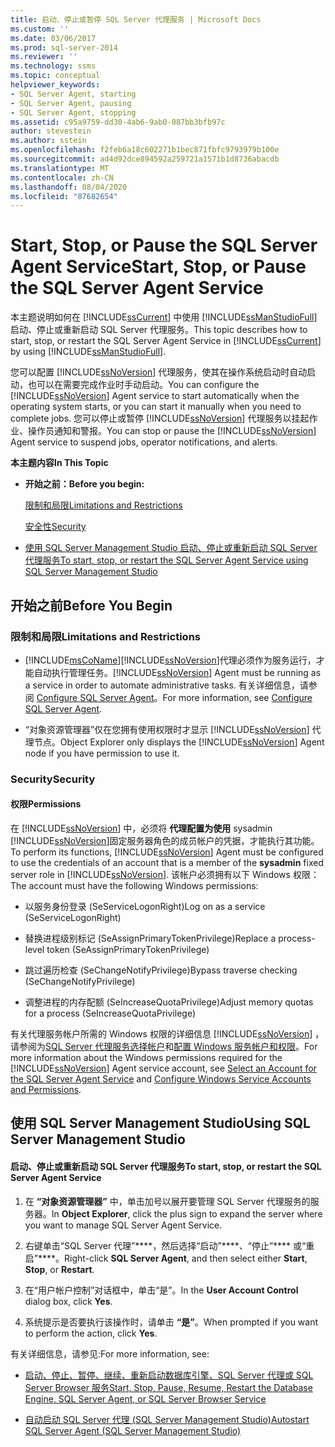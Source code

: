 ```yaml
---
title: 启动、停止或暂停 SQL Server 代理服务 | Microsoft Docs
ms.custom: ''
ms.date: 03/06/2017
ms.prod: sql-server-2014
ms.reviewer: ''
ms.technology: ssms
ms.topic: conceptual
helpviewer_keywords:
- SQL Server Agent, starting
- SQL Server Agent, pausing
- SQL Server Agent, stopping
ms.assetid: c95a9759-dd30-4ab6-9ab0-087bb3bfb97c
author: stevestein
ms.author: sstein
ms.openlocfilehash: f2feb6a18c602271b1bec871fbfc9793979b100e
ms.sourcegitcommit: ad4d92dce894592a259721a1571b1d8736abacdb
ms.translationtype: MT
ms.contentlocale: zh-CN
ms.lasthandoff: 08/04/2020
ms.locfileid: "87682654"
---
```

# <a name="start-stop-or-pause-the-sql-server-agent-service"></a><span data-ttu-id="5795a-102">Start, Stop, or Pause the SQL Server Agent Service</span><span class="sxs-lookup"><span data-stu-id="5795a-102">Start, Stop, or Pause the SQL Server Agent Service</span></span>
  <span data-ttu-id="5795a-103">本主题说明如何在 [!INCLUDE[ssCurrent](../../includes/sscurrent-md.md)] 中使用 [!INCLUDE[ssManStudioFull](../../includes/ssmanstudiofull-md.md)]启动、停止或重新启动 SQL Server 代理服务。</span><span class="sxs-lookup"><span data-stu-id="5795a-103">This topic describes how to start, stop, or restart the SQL Server Agent Service in [!INCLUDE[ssCurrent](../../includes/sscurrent-md.md)] by using [!INCLUDE[ssManStudioFull](../../includes/ssmanstudiofull-md.md)].</span></span>  
  
 <span data-ttu-id="5795a-104">您可以配置 [!INCLUDE[ssNoVersion](../../includes/ssnoversion-md.md)] 代理服务，使其在操作系统启动时自动启动，也可以在需要完成作业时手动启动。</span><span class="sxs-lookup"><span data-stu-id="5795a-104">You can configure the [!INCLUDE[ssNoVersion](../../includes/ssnoversion-md.md)] Agent service to start automatically when the operating system starts, or you can start it manually when you need to complete jobs.</span></span> <span data-ttu-id="5795a-105">您可以停止或暂停 [!INCLUDE[ssNoVersion](../../includes/ssnoversion-md.md)] 代理服务以挂起作业、操作员通知和警报。</span><span class="sxs-lookup"><span data-stu-id="5795a-105">You can stop or pause the [!INCLUDE[ssNoVersion](../../includes/ssnoversion-md.md)] Agent service to suspend jobs, operator notifications, and alerts.</span></span>  
  
 <span data-ttu-id="5795a-106">**本主题内容**</span><span class="sxs-lookup"><span data-stu-id="5795a-106">**In This Topic**</span></span>  
  
-   <span data-ttu-id="5795a-107">**开始之前：**</span><span class="sxs-lookup"><span data-stu-id="5795a-107">**Before you begin:**</span></span>  
  
     [<span data-ttu-id="5795a-108">限制和局限</span><span class="sxs-lookup"><span data-stu-id="5795a-108">Limitations and Restrictions</span></span>](#Restrictions)  
  
     [<span data-ttu-id="5795a-109">安全性</span><span class="sxs-lookup"><span data-stu-id="5795a-109">Security</span></span>](#Security)  
  
-   [<span data-ttu-id="5795a-110">使用 SQL Server Management Studio 启动、停止或重新启动 SQL Server 代理服务</span><span class="sxs-lookup"><span data-stu-id="5795a-110">To start, stop, or restart the SQL Server Agent Service using SQL Server Management Studio</span></span>](#SSMSProcedure)  
  
##  <a name="before-you-begin"></a><a name="BeforeYouBegin"></a> <span data-ttu-id="5795a-111">开始之前</span><span class="sxs-lookup"><span data-stu-id="5795a-111">Before You Begin</span></span>  
  
###  <a name="limitations-and-restrictions"></a><a name="Restrictions"></a> <span data-ttu-id="5795a-112">限制和局限</span><span class="sxs-lookup"><span data-stu-id="5795a-112">Limitations and Restrictions</span></span>  
  
-   [!INCLUDE[msCoName](../../includes/msconame-md.md)]<span data-ttu-id="5795a-113">[!INCLUDE[ssNoVersion](../../includes/ssnoversion-md.md)]代理必须作为服务运行，才能自动执行管理任务。</span><span class="sxs-lookup"><span data-stu-id="5795a-113">[!INCLUDE[ssNoVersion](../../includes/ssnoversion-md.md)] Agent must be running as a service in order to automate administrative tasks.</span></span> <span data-ttu-id="5795a-114">有关详细信息，请参阅 [Configure SQL Server Agent](configure-sql-server-agent.md)。</span><span class="sxs-lookup"><span data-stu-id="5795a-114">For more information, see [Configure SQL Server Agent](configure-sql-server-agent.md).</span></span>  
  
-   <span data-ttu-id="5795a-115">“对象资源管理器”仅在您拥有使用权限时才显示 [!INCLUDE[ssNoVersion](../../includes/ssnoversion-md.md)] 代理节点。</span><span class="sxs-lookup"><span data-stu-id="5795a-115">Object Explorer only displays the [!INCLUDE[ssNoVersion](../../includes/ssnoversion-md.md)] Agent node if you have permission to use it.</span></span>  
  
###  <a name="security"></a><a name="Security"></a> <span data-ttu-id="5795a-116">Security</span><span class="sxs-lookup"><span data-stu-id="5795a-116">Security</span></span>  
  
####  <a name="permissions"></a><a name="Permissions"></a> <span data-ttu-id="5795a-117">权限</span><span class="sxs-lookup"><span data-stu-id="5795a-117">Permissions</span></span>  
 <span data-ttu-id="5795a-118">在 [!INCLUDE[ssNoVersion](../../includes/ssnoversion-md.md)] 中，必须将 **代理配置为使用** sysadmin [!INCLUDE[ssNoVersion](../../includes/ssnoversion-md.md)]固定服务器角色的成员帐户的凭据，才能执行其功能。</span><span class="sxs-lookup"><span data-stu-id="5795a-118">To perform its functions, [!INCLUDE[ssNoVersion](../../includes/ssnoversion-md.md)] Agent must be configured to use the credentials of an account that is a member of the **sysadmin** fixed server role in [!INCLUDE[ssNoVersion](../../includes/ssnoversion-md.md)].</span></span> <span data-ttu-id="5795a-119">该帐户必须拥有以下 Windows 权限：</span><span class="sxs-lookup"><span data-stu-id="5795a-119">The account must have the following Windows permissions:</span></span>  
  
-   <span data-ttu-id="5795a-120">以服务身份登录 (SeServiceLogonRight)</span><span class="sxs-lookup"><span data-stu-id="5795a-120">Log on as a service (SeServiceLogonRight)</span></span>  
  
-   <span data-ttu-id="5795a-121">替换进程级别标记 (SeAssignPrimaryTokenPrivilege)</span><span class="sxs-lookup"><span data-stu-id="5795a-121">Replace a process-level token (SeAssignPrimaryTokenPrivilege)</span></span>  
  
-   <span data-ttu-id="5795a-122">跳过遍历检查 (SeChangeNotifyPrivilege)</span><span class="sxs-lookup"><span data-stu-id="5795a-122">Bypass traverse checking (SeChangeNotifyPrivilege)</span></span>  
  
-   <span data-ttu-id="5795a-123">调整进程的内存配额 (SeIncreaseQuotaPrivilege)</span><span class="sxs-lookup"><span data-stu-id="5795a-123">Adjust memory quotas for a process (SeIncreaseQuotaPrivilege)</span></span>  
  
 <span data-ttu-id="5795a-124">有关代理服务帐户所需的 Windows 权限的详细信息 [!INCLUDE[ssNoVersion](../../includes/ssnoversion-md.md)] ，请参阅为[SQL Server 代理服务选择帐户](select-an-account-for-the-sql-server-agent-service.md)和[配置 Windows 服务帐户和权限](../../database-engine/configure-windows/configure-windows-service-accounts-and-permissions.md)。</span><span class="sxs-lookup"><span data-stu-id="5795a-124">For more information about the Windows permissions required for the [!INCLUDE[ssNoVersion](../../includes/ssnoversion-md.md)] Agent service account, see [Select an Account for the SQL Server Agent Service](select-an-account-for-the-sql-server-agent-service.md) and [Configure Windows Service Accounts and Permissions](../../database-engine/configure-windows/configure-windows-service-accounts-and-permissions.md).</span></span>  
  
##  <a name="using-sql-server-management-studio"></a><a name="SSMSProcedure"></a> <span data-ttu-id="5795a-125">使用 SQL Server Management Studio</span><span class="sxs-lookup"><span data-stu-id="5795a-125">Using SQL Server Management Studio</span></span>  
  
#### <a name="to-start-stop-or-restart-the-sql-server-agent-service"></a><span data-ttu-id="5795a-126">启动、停止或重新启动 SQL Server 代理服务</span><span class="sxs-lookup"><span data-stu-id="5795a-126">To start, stop, or restart the SQL Server Agent Service</span></span>  
  
1.  <span data-ttu-id="5795a-127">在 **“对象资源管理器”** 中，单击加号以展开要管理 SQL Server 代理服务的服务器。</span><span class="sxs-lookup"><span data-stu-id="5795a-127">In **Object Explorer**, click the plus sign to expand the server where you want to manage SQL Server Agent Service.</span></span>  
  
2.  <span data-ttu-id="5795a-128">右键单击“SQL Server 代理”\*\*\*\*，然后选择“启动”\*\*\*\*、“停止”\*\*\*\* 或“重启”\*\*\*\*。</span><span class="sxs-lookup"><span data-stu-id="5795a-128">Right-click **SQL Server Agent**, and then select either **Start**, **Stop**, or **Restart**.</span></span>  
  
3.  <span data-ttu-id="5795a-129">在“用户帐户控制”对话框中，单击“是”。</span><span class="sxs-lookup"><span data-stu-id="5795a-129">In the **User Account Control** dialog box, click **Yes**.</span></span>  
  
4.  <span data-ttu-id="5795a-130">系统提示是否要执行该操作时，请单击 **“是”**。</span><span class="sxs-lookup"><span data-stu-id="5795a-130">When prompted if you want to perform the action, click **Yes**.</span></span>  
  
 <span data-ttu-id="5795a-131">有关详细信息，请参见:</span><span class="sxs-lookup"><span data-stu-id="5795a-131">For more information, see:</span></span>  
  
-   [<span data-ttu-id="5795a-132">启动、停止、暂停、继续、重新启动数据库引擎、SQL Server 代理或 SQL Server Browser 服务</span><span class="sxs-lookup"><span data-stu-id="5795a-132">Start, Stop, Pause, Resume, Restart the Database Engine, SQL Server Agent, or SQL Server Browser Service</span></span>](../../database-engine/configure-windows/start-stop-pause-resume-restart-sql-server-services.md)  
  
-   [<span data-ttu-id="5795a-133">自动启动 SQL Server 代理 (SQL Server Management Studio)</span><span class="sxs-lookup"><span data-stu-id="5795a-133">Autostart SQL Server Agent &#40;SQL Server Management Studio&#41;</span></span>](autostart-sql-server-agent-sql-server-management-studio.md)  
  
  
